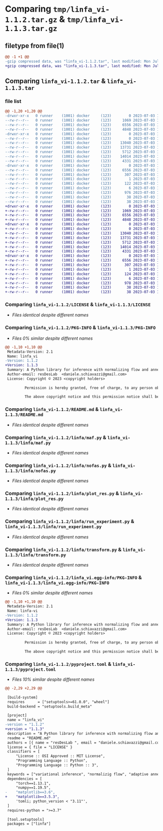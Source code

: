 # Comparing `tmp/linfa_vi-1.1.2.tar.gz` & `tmp/linfa_vi-1.1.3.tar.gz`

## filetype from file(1)

```diff
@@ -1 +1 @@
-gzip compressed data, was "linfa_vi-1.1.2.tar", last modified: Mon Jul  3 17:45:34 2023, max compression
+gzip compressed data, was "linfa_vi-1.1.3.tar", last modified: Mon Jul  3 19:13:43 2023, max compression
```

## Comparing `linfa_vi-1.1.2.tar` & `linfa_vi-1.1.3.tar`

### file list

```diff
@@ -1,20 +1,20 @@
-drwxr-xr-x   0 runner    (1001) docker     (123)        0 2023-07-03 17:45:34.094138 linfa_vi-1.1.2/
--rw-r--r--   0 runner    (1001) docker     (123)     1069 2023-07-03 17:45:19.000000 linfa_vi-1.1.2/LICENSE
--rw-r--r--   0 runner    (1001) docker     (123)     6556 2023-07-03 17:45:34.094138 linfa_vi-1.1.2/PKG-INFO
--rw-r--r--   0 runner    (1001) docker     (123)     4848 2023-07-03 17:45:19.000000 linfa_vi-1.1.2/README.md
-drwxr-xr-x   0 runner    (1001) docker     (123)        0 2023-07-03 17:45:34.094138 linfa_vi-1.1.2/linfa/
--rw-r--r--   0 runner    (1001) docker     (123)        0 2023-07-03 17:45:19.000000 linfa_vi-1.1.2/linfa/__init__.py
--rw-r--r--   0 runner    (1001) docker     (123)    13040 2023-07-03 17:45:19.000000 linfa_vi-1.1.2/linfa/maf.py
--rw-r--r--   0 runner    (1001) docker     (123)    13731 2023-07-03 17:45:19.000000 linfa_vi-1.1.2/linfa/nofas.py
--rw-r--r--   0 runner    (1001) docker     (123)     5712 2023-07-03 17:45:19.000000 linfa_vi-1.1.2/linfa/plot_res.py
--rw-r--r--   0 runner    (1001) docker     (123)    14014 2023-07-03 17:45:19.000000 linfa_vi-1.1.2/linfa/run_experiment.py
--rw-r--r--   0 runner    (1001) docker     (123)     4331 2023-07-03 17:45:19.000000 linfa_vi-1.1.2/linfa/transform.py
-drwxr-xr-x   0 runner    (1001) docker     (123)        0 2023-07-03 17:45:34.094138 linfa_vi-1.1.2/linfa_vi.egg-info/
--rw-r--r--   0 runner    (1001) docker     (123)     6556 2023-07-03 17:45:34.000000 linfa_vi-1.1.2/linfa_vi.egg-info/PKG-INFO
--rw-r--r--   0 runner    (1001) docker     (123)      307 2023-07-03 17:45:34.000000 linfa_vi-1.1.2/linfa_vi.egg-info/SOURCES.txt
--rw-r--r--   0 runner    (1001) docker     (123)        1 2023-07-03 17:45:34.000000 linfa_vi-1.1.2/linfa_vi.egg-info/dependency_links.txt
--rw-r--r--   0 runner    (1001) docker     (123)      122 2023-07-03 17:45:34.000000 linfa_vi-1.1.2/linfa_vi.egg-info/requires.txt
--rw-r--r--   0 runner    (1001) docker     (123)        6 2023-07-03 17:45:34.000000 linfa_vi-1.1.2/linfa_vi.egg-info/top_level.txt
--rw-r--r--   0 runner    (1001) docker     (123)      976 2023-07-03 17:45:19.000000 linfa_vi-1.1.2/pyproject.toml
--rw-r--r--   0 runner    (1001) docker     (123)       38 2023-07-03 17:45:34.094138 linfa_vi-1.1.2/setup.cfg
--rw-r--r--   0 runner    (1001) docker     (123)       38 2023-07-03 17:45:19.000000 linfa_vi-1.1.2/setup.py
+drwxr-xr-x   0 runner    (1001) docker     (123)        0 2023-07-03 19:13:43.548683 linfa_vi-1.1.3/
+-rw-r--r--   0 runner    (1001) docker     (123)     1069 2023-07-03 19:13:32.000000 linfa_vi-1.1.3/LICENSE
+-rw-r--r--   0 runner    (1001) docker     (123)     6556 2023-07-03 19:13:43.544683 linfa_vi-1.1.3/PKG-INFO
+-rw-r--r--   0 runner    (1001) docker     (123)     4848 2023-07-03 19:13:32.000000 linfa_vi-1.1.3/README.md
+drwxr-xr-x   0 runner    (1001) docker     (123)        0 2023-07-03 19:13:43.544683 linfa_vi-1.1.3/linfa/
+-rw-r--r--   0 runner    (1001) docker     (123)        0 2023-07-03 19:13:32.000000 linfa_vi-1.1.3/linfa/__init__.py
+-rw-r--r--   0 runner    (1001) docker     (123)    13040 2023-07-03 19:13:32.000000 linfa_vi-1.1.3/linfa/maf.py
+-rw-r--r--   0 runner    (1001) docker     (123)    13731 2023-07-03 19:13:32.000000 linfa_vi-1.1.3/linfa/nofas.py
+-rw-r--r--   0 runner    (1001) docker     (123)     5712 2023-07-03 19:13:32.000000 linfa_vi-1.1.3/linfa/plot_res.py
+-rw-r--r--   0 runner    (1001) docker     (123)    14014 2023-07-03 19:13:32.000000 linfa_vi-1.1.3/linfa/run_experiment.py
+-rw-r--r--   0 runner    (1001) docker     (123)     4331 2023-07-03 19:13:32.000000 linfa_vi-1.1.3/linfa/transform.py
+drwxr-xr-x   0 runner    (1001) docker     (123)        0 2023-07-03 19:13:43.544683 linfa_vi-1.1.3/linfa_vi.egg-info/
+-rw-r--r--   0 runner    (1001) docker     (123)     6556 2023-07-03 19:13:43.000000 linfa_vi-1.1.3/linfa_vi.egg-info/PKG-INFO
+-rw-r--r--   0 runner    (1001) docker     (123)      307 2023-07-03 19:13:43.000000 linfa_vi-1.1.3/linfa_vi.egg-info/SOURCES.txt
+-rw-r--r--   0 runner    (1001) docker     (123)        1 2023-07-03 19:13:43.000000 linfa_vi-1.1.3/linfa_vi.egg-info/dependency_links.txt
+-rw-r--r--   0 runner    (1001) docker     (123)      124 2023-07-03 19:13:43.000000 linfa_vi-1.1.3/linfa_vi.egg-info/requires.txt
+-rw-r--r--   0 runner    (1001) docker     (123)        6 2023-07-03 19:13:43.000000 linfa_vi-1.1.3/linfa_vi.egg-info/top_level.txt
+-rw-r--r--   0 runner    (1001) docker     (123)      978 2023-07-03 19:13:32.000000 linfa_vi-1.1.3/pyproject.toml
+-rw-r--r--   0 runner    (1001) docker     (123)       38 2023-07-03 19:13:43.548683 linfa_vi-1.1.3/setup.cfg
+-rw-r--r--   0 runner    (1001) docker     (123)       38 2023-07-03 19:13:32.000000 linfa_vi-1.1.3/setup.py
```

### Comparing `linfa_vi-1.1.2/LICENSE` & `linfa_vi-1.1.3/LICENSE`

 * *Files identical despite different names*

### Comparing `linfa_vi-1.1.2/PKG-INFO` & `linfa_vi-1.1.3/PKG-INFO`

 * *Files 0% similar despite different names*

```diff
@@ -1,10 +1,10 @@
 Metadata-Version: 2.1
 Name: linfa_vi
-Version: 1.1.2
+Version: 1.1.3
 Summary: A Python library for inference with normalizing flow and annealing
 Author-email: resDesLab  <daniele.schiavazzi@gmail.com>
 License: Copyright © 2023 <copyright holders>
         
         Permission is hereby granted, free of charge, to any person obtaining a copy of this software and associated documentation files (the “Software”), to deal in the Software without restriction, including without limitation the rights to use, copy, modify, merge, publish, distribute, sublicense, and/or sell copies of the Software, and to permit persons to whom the Software is furnished to do so, subject to the following conditions:
         
         The above copyright notice and this permission notice shall be included in all copies or substantial portions of the Software.
```

### Comparing `linfa_vi-1.1.2/README.md` & `linfa_vi-1.1.3/README.md`

 * *Files identical despite different names*

### Comparing `linfa_vi-1.1.2/linfa/maf.py` & `linfa_vi-1.1.3/linfa/maf.py`

 * *Files identical despite different names*

### Comparing `linfa_vi-1.1.2/linfa/nofas.py` & `linfa_vi-1.1.3/linfa/nofas.py`

 * *Files identical despite different names*

### Comparing `linfa_vi-1.1.2/linfa/plot_res.py` & `linfa_vi-1.1.3/linfa/plot_res.py`

 * *Files identical despite different names*

### Comparing `linfa_vi-1.1.2/linfa/run_experiment.py` & `linfa_vi-1.1.3/linfa/run_experiment.py`

 * *Files identical despite different names*

### Comparing `linfa_vi-1.1.2/linfa/transform.py` & `linfa_vi-1.1.3/linfa/transform.py`

 * *Files identical despite different names*

### Comparing `linfa_vi-1.1.2/linfa_vi.egg-info/PKG-INFO` & `linfa_vi-1.1.3/linfa_vi.egg-info/PKG-INFO`

 * *Files 0% similar despite different names*

```diff
@@ -1,10 +1,10 @@
 Metadata-Version: 2.1
 Name: linfa-vi
-Version: 1.1.2
+Version: 1.1.3
 Summary: A Python library for inference with normalizing flow and annealing
 Author-email: resDesLab  <daniele.schiavazzi@gmail.com>
 License: Copyright © 2023 <copyright holders>
         
         Permission is hereby granted, free of charge, to any person obtaining a copy of this software and associated documentation files (the “Software”), to deal in the Software without restriction, including without limitation the rights to use, copy, modify, merge, publish, distribute, sublicense, and/or sell copies of the Software, and to permit persons to whom the Software is furnished to do so, subject to the following conditions:
         
         The above copyright notice and this permission notice shall be included in all copies or substantial portions of the Software.
```

### Comparing `linfa_vi-1.1.2/pyproject.toml` & `linfa_vi-1.1.3/pyproject.toml`

 * *Files 10% similar despite different names*

```diff
@@ -2,29 +2,29 @@
 
 [build-system]
 requires      = ["setuptools>=61.0.0", "wheel"]
 build-backend = "setuptools.build_meta"
 
 [project]
 name = "linfa_vi"
-version = "1.1.2"
+version = "1.1.3"
 description = "A Python library for inference with normalizing flow and annealing"
 readme = "README.md"
 authors = [{ name = "resDesLab ", email = "daniele.schiavazzi@gmail.com" }]
 license = { file = "LICENSE" }
 classifiers = [
     "License :: OSI Approved :: MIT License",
     "Programming Language :: Python",
     "Programming Language :: Python :: 3",
 ]
 keywords = ["variational inference", "normalizig flow", "adaptive annealing", "physics-based modeling"]
 dependencies = [
     "torch==1.13.1",
     "numpy==1.19.5",
-    "matplotlib==3.6",
+    "matplotlib==3.5.3",
     'tomli; python_version < "3.11"',    
 ]
 requires-python = ">=3.7"
 
 [tool.setuptools]
 packages = ["linfa"]
```

